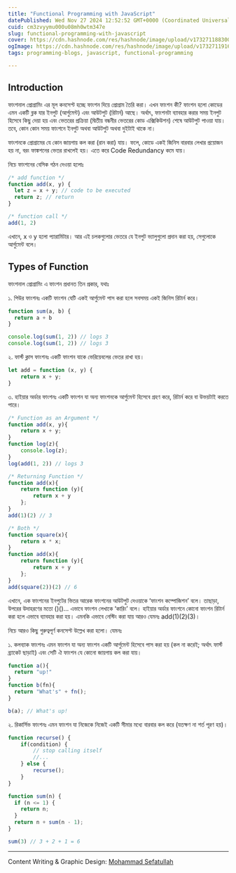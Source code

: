 ```yaml
---
title: "Functional Programming with JavaScript"
datePublished: Wed Nov 27 2024 12:52:52 GMT+0000 (Coordinated Universal Time)
cuid: cm3zvyymu000u08mh0wtm347e
slug: functional-programming-with-javascript
cover: https://cdn.hashnode.com/res/hashnode/image/upload/v1732711883007/688126f0-1594-4ca4-ae80-fd6979076b0e.jpeg
ogImage: https://cdn.hashnode.com/res/hashnode/image/upload/v1732711916696/c782be7d-2289-44e7-b719-a618f2eb1471.jpeg
tags: programming-blogs, javascript, functional-programming

---
```


## Introduction

ফাংশনাল প্রোগ্রামিং এর মূল কনসেপ্ট হচ্ছে ফাংশন দিয়ে প্রোগ্রাম তৈরি করা। এখন ফাংশন কী? ফাংশন হলো কোডের এমন একটি ব্লক যার ইনপুট (আর্গুমেন্ট) এবং আউটপুট (রিটার্ন) আছে। অর্থাৎ, ফাংশনটা ব্যাবহার করার সময় ইনপুট হিসেবে কিছু দেয়া হয় এবং ভেতরের প্রক্রিয়া (দ্বিতীয় বন্ধনীর ভেতরের কোড এক্সিকিউশন) শেষে আউটপুট পাওয়া যায়। তবে, কোন কোন সময় ফাংশনে ইনপুট অথবা আউটপুট অথবা দুইটাই থাকে না।

ফাংশনকে প্রোগ্রামের যে কোন জায়গায় কল করা (রান করা) যায়। ফলে, কোডে একই জিনিস বারবার লেখার প্রয়োজন হয় না, বরং ফাঙ্কশনের ভেতর রাখলেই হয়। এতে করে Code Redundancy কমে যায়।

নিচে ফাংশনের বেসিক গঠন দেওয়া হলোঃ

```javascript
/* add function */
function add(x, y) {
  let z = x + y; // code to be executed
  return z; // return
}

/* function call */
add(1, 2)
```

এখানে, x ও y হলো প্যারামিটার। আর এই চলকগুলোর ভেতরে যে ইনপুট ভ্যালুগুলো প্রদান করা হয়, সেগুলোকে আর্গুমেন্ট বলে।

## Types of Function

ফাংশনাল প্রোগ্রামিং এ ফাংশন প্রধানত তিন প্রকার, যথাঃ

১. পিউর ফাংশনঃ একটি ফাংশন যেটি একই আর্গুমেন্ট পাস করা হলে সবসময় একই জিনিস রিটার্ন করে।

```javascript
function sum(a, b) {
  return a + b
}

console.log(sum(1, 2)) // logs 3
console.log(sum(1, 2)) // logs 3
```

২. ফার্স্ট ক্লাস ফাংশনঃ একটি ফাংশন যাকে ভেরিয়েবলের ভেতর রাখা হয়।

```javascript
let add = function (x, y) {  
    return x + y;  
}
```

৩. হাইয়ার অর্ডার ফাংশনঃ একটি ফাংশন যা অন্য ফাংশনকে আর্গুমেন্ট হিসেবে গ্রহণ করে, রিটার্ন করে বা উভয়টাই করতে পারে।

```javascript
/* Function as an Argument */
function add(x, y){
    return x + y;
}
function log(z){
    console.log(z);
}
log(add(1, 2)) // logs 3
```

```javascript
/* Returning Function */
function add(x){
    return function (y){
        return x + y
    };
}
add(1)(2) // 3
```

```javascript
/* Both */
function square(x){
    return x * x;
}
function add(x){
    return function (y){
        return x + y
    };
}
add(square(2))(2) // 6
```

এখানে, এক ফাংশনের ইনপুটের ভিতর আরেক ফাংশনের আউটপুট দেওয়াকে ‘ফাংশন কম্পোজিশন’ বলে। তাছাড়া, উপরের উদাহরণের মতো ()()… এভাবে ফাংশন লেখাকে ‘কারিং’ বলে। হাইয়ার অর্ডার ফাংশনে কোনো ফাংশন রিটার্ন করা হলে এভাবে ব্যাবহার করা হয়। এমনকি এভাবে নেস্টিং করা যায় আরও যেমনঃ add(1)(2)(3)।

নিচে আরও কিছু গুরুত্বপূর্ণ কনসেপ্ট উল্লেখ করা হলো। যেমনঃ

১. কলব্যাক ফাংশনঃ এমন ফাংশন যা অন্য ফাংশন একটি আর্গুমেন্ট হিসেবে পাস করা হয় (কল না করেই; অর্থাৎ ফার্স্ট ব্র্যাকেট ছাড়াই) এবং সেটি ঐ ফাংশন যে কোনো জায়গায় কল করা যায়।

```javascript
function a(){
  return "up!"
}
function b(fn){
  return "What's" + fn();
}

b(a); // What's up!
```

২. রিকার্সিভ ফাংশনঃ এমন ফাংশন যা নিজেকে নিজেই একটি সীমার মধ্যে বারবার কল করে (যতক্ষণ না শর্ত পূরণ হয়)।

```javascript
function recurse() {
    if(condition) {
        // stop calling itself
        //...
    } else {
        recurse();
    }
}
```

```javascript
function sum(n) {
  if (n <= 1) {
    return n;
  }
  return n + sum(n - 1);
}

sum(3) // 3 + 2 + 1 = 6
```

---

Content Writing & Graphic Design: [Mohammad Sefatullah](https://www.linkedin.com/in/mosefatullah/)